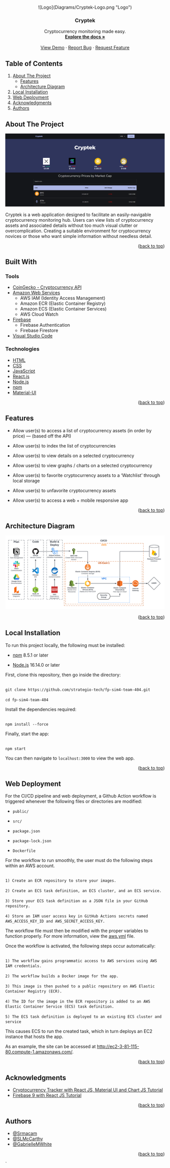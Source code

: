 <div id="top"></div>

<!-- PROJECT LOGO -->
<br />
<div align="center">
![Logo](Diagrams/Cryptek-Logo.png "Logo")

<h3 align="center">Cryptek</h3>

  <p align="center">Cryptocurrency monitoring made easy.
    <br />
    <a href="https://github.com/strategio-tech/fp-sim4-team-404"><strong>Explore the docs »</strong></a>
    <br />
    <br />
    <a href="http://ec2-3-81-115-80.compute-1.amazonaws.com/">View Demo</a>
    ·
    <a href="https://github.com/strategio-tech/fp-sim4-team-404/issues">Report Bug</a>
    ·
    <a href="https://github.com/strategio-tech/fp-sim4-team-404/issues">Request Feature</a>
  </p>
</div>

<!-- TABLE OF CONTENTS -->

## Table of Contents

  <ol>
    <li>
      <a href="#about-the-project">About The Project</a>
      <ul>
        <li><a href="#features">Features</a></li>
        <li><a href="#architecture-diagram">Architecture Diagram</a></li>
      </ul>
    </li>
    <li><a href="#local-installation">Local Installation</a></li>
    <li><a href="#web-deployment">Web Deployment</a></li> 
	<li><a href="#acknowledgments">Acknowledgments</a></li>
	<li><a href="#authors">Authors</a></li>
  </ol>

<!-- ABOUT THE PROJECT -->

## About The Project

![Front Page](Diagrams/Cryptek-front-page.png "Front Page")

<p>Cryptek is a web application designed to facilitate an easily-navigable cryptocurrency monitoring hub. Users can view lists of cryptocurrency assets and associated details without too much visual clutter or overcomplication. Creating a suitable environment for cryptocurrency novices or those who want simple information without needless detail.</p>

<p align="right">(<a href="#readme-top">back to top</a>)</p>

<!--BUILT WITH -->

## Built With

### Tools

- [CoinGecko - Cryptocurrency API](https://www.coingecko.com/)
- [Amazon Web Services](https://aws.amazon.com/)
  - AWS IAM (Identity Access Management)
  - Amazon ECR (Elastic Container Registry)
  - Amazon ECS (Elastic Container Services)
  - AWS Cloud Watch
- [Firebase](https://firebase.google.com/)
  - Firebase Authentication
  - Firebase Firestore
- [Visual Studio Code](https://code.visualstudio.com/)

### Technologies

- [HTML](https://html.spec.whatwg.org/)
- [CSS](https://www.w3.org/Style/CSS/)
- [JavaScript](https://www.javascript.com/)
- [React.js](https://reactjs.org/)
- [Node.js](https://nodejs.org/en/)
- [npm](https://www.npmjs.com/)
- [Material-UI](https://v4.mui.com/getting-started/installation/)

<p align="right">(<a href="#readme-top">back to top</a>)</p>

<!-- FEATURES -->

## Features

- Allow user(s) to access a list of cryptocurrency assets (in order by price) — (based off the API)

- Allow user(s) to index the list of cryptocurrencies

- Allow user(s) to view details on a selected cryptocurrency

- Allow user(s) to view graphs / charts on a selected cryptocurrency

- Allow user(s) to favorite cryptocurrency assets to a ‘Watchlist’ through local storage

- Allow user(s) to unfavorite cryptocurrency assets

- Allow user(s) to access a web + mobile responsive app

<p align="right">(<a href="#readme-top">back to top</a>)</p>

<!-- ARCHITECTURE DIAGRAM -->

## Architecture Diagram

![Architecture Diagram](Diagrams/Cryptek-Architecture-Diagram.png "Architecture Diagram")

<p align="right">(<a href="#readme-top">back to top</a>)</p>

<!-- LOCAL INSTALLATION -->

## Local Installation

To run this project locally, the following must be installed:

- [npm](https://docs.npmjs.com/downloading-and-installing-node-js-and-npm#using-a-node-installer-to-install-node-js-and-npm) 8.5.1 or later

- [Node.js](https://docs.npmjs.com/downloading-and-installing-node-js-and-npm#using-a-node-installer-to-install-node-js-and-npm) 16.14.0 or later

First, clone this repository, then go inside the directory:

```

git clone https://github.com/strategio-tech/fp-sim4-team-404.git

cd fp-sim4-team-404

```

Install the dependencies required:

```

npm install --force

```

Finally, start the app:

```

npm start

```

You can then navigate to `localhost:3000` to view the web app.

<p align="right">(<a href="#readme-top">back to top</a>)</p>
  
<!-- WEB DEPLOYMENT -->
## Web Deployment

For the CI/CD pipeline and web deployment, a Github Action workflow is triggered whenever the following files or directories are modified:

- `public/`

- `src/`

- `package.json`

- `package-lock.json`

- `Dockerfile`

For the workflow to run smoothly, the user must do the following steps within an AWS account.

```

1) Create an ECR repository to store your images.

2) Create an ECS task definition, an ECS cluster, and an ECS service.

3) Store your ECS task definition as a JSON file in your GitHub repository.

4) Store an IAM user access key in GitHub Actions secrets named AWS_ACCESS_KEY_ID and AWS_SECRET_ACCESS_KEY.

```

The workflow file must then be modified with the proper variables to function properly. For more information, view the [aws.yml](.github/workflows/aws.yml) file.

Once the workflow is activated, the following steps occur automatically:

```

1) The workflow gains programmatic access to AWS services using AWS IAM credentials.

2) The workflow builds a Docker image for the app.

3) This image is then pushed to a public repository on AWS Elastic Container Registry (ECR).

4) The ID for the image in the ECR repository is added to an AWS Elastic Container Service (ECS) task definition.

5) The ECS task definition is deployed to an existing ECS cluster and service

```

This causes ECS to run the created task, which in turn deploys an EC2 instance that hosts the app.

As an example, the site can be accessed at http://ec2-3-81-115-80.compute-1.amazonaws.com/.

<p align="right">(<a href="#readme-top">back to top</a>)</p>

<!-- ACKNOWLEDGMENTS -->

## Acknowledgments

- [Cryptocurrency Tracker with React JS, Material UI and Chart JS Tutorial](https://www.youtube.com/watch?v=QA6oTpMZp84&ab_channel=RoadsideCoder)
- [Firebase 9 with React JS Tutorial](https://www.youtube.com/watch?v=8NMJxyDwP6A&ab_channel=RoadsideCoder)

<p align="right">(<a href="#readme-top">back to top</a>)</p>

<!-- AUTHORS -->

## Authors

- [@Srmacam](https://github.com/Srmacam)
- [@SLMcCarthy](https://github.com/SLMcCarthy)
- [@GabrielleMWhite](https://github.com/gabriellemwhite)

<p align="right">(<a href="#readme-top">back to top</a>)</p>

<!-- MARKDOWN LINKS & IMAGES -->

[react.js]: https://img.shields.io/badge/React-20232A?style=for-the-badge&logo=react&logoColor=61DAFB
[react-url]: https://reactjs.org/
[html]: https://img.shields.io/badge/HTML5-E34F26?style=for-the-badge&logo=html5&logoColor=61DAFB
[html-url]: https://html.spec.whatwg.org/
[css]: https://img.shields.io/badge/CSS-239120?&style=for-the-badge&logo=css3&logoColor=61DAFB
[css-url]: https://www.w3.org/Style/CSS/
[javascript]: https://img.shields.io/badge/JavaScript-F7DF1E?style=for-the-badge&logo=javascript&logoColor=61DAFB
[javascript-url]: https://www.javascript.com/
[node.js]: https://img.shields.io/static/v1?style=for-the-badge&message=Node.js&color=339933&logo=Node.js&logoColor=FFFFFF
[node.js-url]: https://nodejs.org/en/

`
